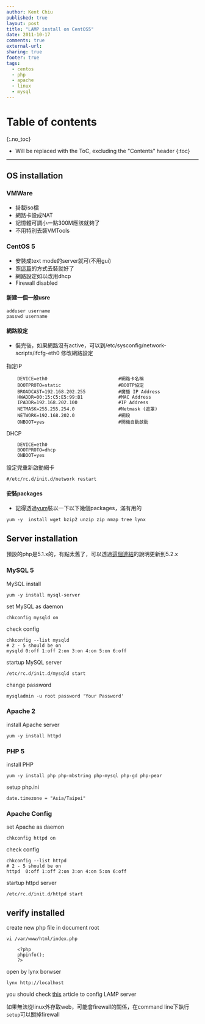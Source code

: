 ```yaml
---
author: Kent Chiu
published: true
layout: post
title: "LAMP install on CentOS5"
date: 2011-10-17
comments: true
external-url:
sharing: true
footer: true
tags:
  - centos
  - php
  - apache
  - linux
  - mysql
---
```


# Table of contents
{:.no_toc}

* Will be replaced with the ToC, excluding the "Contents" header
{:toc}

----------------------------------------------------------------




OS installation
---------------

### VMWare

-   掛載iso檔
-   網路卡設成NAT
-   記憶體可調小一點300M應該就夠了
-   不用特別去裝VMTools

### CentOS 5

-   安裝成text mode的server就可(不用gui)
-   照[這篇](http://smartraining.cn/centos/server_installation "http://smartraining.cn/centos/server_installation")的方式去裝就好了
-   網路設定如以改用dhcp
-   Firewall disabled

#### 新建一個一般usre


```
adduser username
passwd username 

```

#### 網路設定

-   裝完後，如果網路沒有active，可以到/etc/sysconfig/network-scripts/ifcfg-eth0
    修改網路設定

指定IP



```
    DEVICE=eth0                          #網路卡名稱
    BOOTPROTO=static                     #BOOTP協定
    BROADCAST=192.168.202.255            #廣播 IP Address
    HWADDR=00:15:C5:E5:99:B1             #MAC Address
    IPADDR=192.168.202.100               #IP Address
    NETMASK=255.255.254.0                #Netmask (遮罩)
    NETWORK=192.168.202.0                #網段
    ONBOOT=yes                           #開機自動啟動 

```

DHCP



```
    DEVICE=eth0
    BOOTPROTO=dhcp
    ONBOOT=yes

```

設定完重新啟動網卡


```
#/etc/rc.d/init.d/network restart

```

#### 安裝packages

-   記得透過[yum](http://smartraining.cn/centos/yum "http://smartraining.cn/centos/yum")裝以一下以下幾個packages，滿有用的


```
yum -y  install wget bzip2 unzip zip nmap tree lynx

```

Server installation
-------------------

預設的php是5.1.x的，有點太舊了，可以透過[這個連結](http://www.52crack.com/blog/?action=show&id=368 "http://www.52crack.com/blog/?action=show&id=368")的說明更新到5.2.x

### MySQL 5

MySQL install


```
yum -y install mysql-server

```

set MySQL as daemon


```
chkconfig mysqld on

```

check config


```
chkconfig --list mysqld
# 2 - 5 should be on
mysqld 0:off 1:off 2:on 3:on 4:on 5:on 6:off

```

startup MySQL server


```
/etc/rc.d/init.d/mysqld start

```

change password


```
mysqladmin -u root password 'Your Password'

```

### Apache 2

install Apache server


```
yum -y install httpd

```

### PHP 5

install PHP


```
yum -y install php php-mbstring php-mysql php-gd php-pear

```

setup php.ini


```
date.timezone = "Asia/Taipei"

```

### Apache Config

set Apache as daemon


```
chkconfig httpd on

```

check config


```
chkconfig --list httpd 
# 2 - 5 should be on
httpd  0:off 1:off 2:on 3:on 4:on 5:on 6:off

```

startup httpd server


```
/etc/rc.d/init.d/httpd start

```

verify installed
----------------

create new php file in document root


```
vi /var/www/html/index.php

```



```
    <?php 
    phpinfo();
    ?>

```

open by lynx borwser


```
lynx http://localhost

```

you should check
[this](http://wiki.kent-chiu.com/doku.php?id=ubuntu:lamp "ubuntu:lamp")
article to config LAMP server

如果無法從linux外存取web，可能會firewall的關係，在command
line下執行`setup`可以關掉firewall






